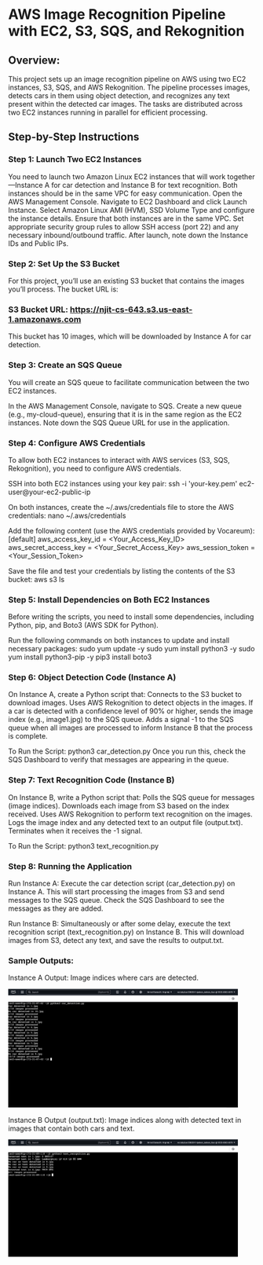 # AWS Image Recognition Pipeline with EC2, S3, SQS, and Rekognition
## Overview:
This project sets up an image recognition pipeline on AWS using two EC2 instances, S3, SQS, and AWS Rekognition. The pipeline processes images, detects cars in them using object detection, and recognizes any text present within the detected car images. The tasks are distributed across two EC2 instances running in parallel for efficient processing.

## Step-by-Step Instructions
### Step 1: Launch Two EC2 Instances
You need to launch two Amazon Linux EC2 instances that will work together—Instance A for car detection and Instance B for text recognition. Both instances should be in the same VPC for easy communication.
Open the AWS Management Console.
Navigate to EC2 Dashboard and click Launch Instance.
Select Amazon Linux AMI (HVM), SSD Volume Type and configure the instance details.
Ensure that both instances are in the same VPC.
Set appropriate security group rules to allow SSH access (port 22) and any necessary inbound/outbound traffic.
After launch, note down the Instance IDs and Public IPs.
### Step 2: Set Up the S3 Bucket
For this project, you’ll use an existing S3 bucket that contains the images you’ll process. The bucket URL is:

### S3 Bucket URL: https://njit-cs-643.s3.us-east-1.amazonaws.com

This bucket has 10 images, which will be downloaded by Instance A for car detection.

### Step 3: Create an SQS Queue
You will create an SQS queue to facilitate communication between the two EC2 instances.

In the AWS Management Console, navigate to SQS.
Create a new queue (e.g., my-cloud-queue), ensuring that it is in the same region as the EC2 instances.
Note down the SQS Queue URL for use in the application.
### Step 4: Configure AWS Credentials
To allow both EC2 instances to interact with AWS services (S3, SQS, Rekognition), you need to configure AWS credentials.

SSH into both EC2 instances using your key pair:
ssh -i 'your-key.pem' ec2-user@your-ec2-public-ip

On both instances, create the ~/.aws/credentials file to store the AWS credentials:
nano ~/.aws/credentials

Add the following content (use the AWS credentials provided by Vocareum):
[default]
aws_access_key_id = <Your_Access_Key_ID>
aws_secret_access_key = <Your_Secret_Access_Key>
aws_session_token = <Your_Session_Token>

Save the file and test your credentials by listing the contents of the S3 bucket:
aws s3 ls

### Step 5: Install Dependencies on Both EC2 Instances
Before writing the scripts, you need to install some dependencies, including Python, pip, and Boto3 (AWS SDK for Python).

Run the following commands on both instances to update and install necessary packages:
sudo yum update -y
sudo yum install python3 -y
sudo yum install python3-pip -y
pip3 install boto3

### Step 6: Object Detection Code (Instance A)
On Instance A, create a Python script that:
Connects to the S3 bucket to download images.
Uses AWS Rekognition to detect objects in the images.
If a car is detected with a confidence level of 90% or higher, sends the image index (e.g., image1.jpg) to the SQS queue.
Adds a signal -1 to the SQS queue when all images are processed to inform Instance B that the process is complete.

To Run the Script:
python3 car_detection.py
Once you run this, check the SQS Dashboard to verify that messages are appearing in the queue.

### Step 7: Text Recognition Code (Instance B)
On Instance B, write a Python script that:
Polls the SQS queue for messages (image indices).
Downloads each image from S3 based on the index received.
Uses AWS Rekognition to perform text recognition on the images.
Logs the image index and any detected text to an output file (output.txt).
Terminates when it receives the -1 signal.

To Run the Script:
python3 text_recognition.py

### Step 8: Running the Application
Run Instance A:
Execute the car detection script (car_detection.py) on Instance A. This will start processing the images from S3 and send messages to the SQS queue.
Check the SQS Dashboard to see the messages as they are added.

Run Instance B:
Simultaneously or after some delay, execute the text recognition script (text_recognition.py) on Instance B. This will download images from S3, detect any text, and save the results to output.txt.

### Sample Outputs:
Instance A Output: Image indices where cars are detected.

<img width="468" alt="image" src="mm.png">

Instance B Output (output.txt): Image indices along with detected text in images that contain both cars and text.

<img width="468" alt="image" src="ms.png">
